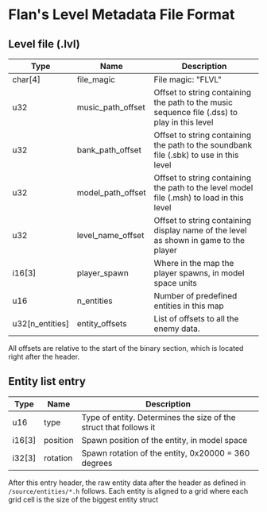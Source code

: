 # Flan's Level Metadata File Format

## Level file (.lvl)
| Type            | Name              | Description                                                                                  |
| --------------- | ----------------- | -------------------------------------------------------------------------------------------- |
| char[4]         | file_magic        | File magic: "FLVL"                                                                           |
| u32             | music_path_offset | Offset to string containing the path to the music sequence file (.dss) to play in this level |
| u32             | bank_path_offset  | Offset to string containing the path to the soundbank file (.sbk) to use in this level       |
| u32             | model_path_offset | Offset to string containing the path to the level model file (.msh) to load in this level    |
| u32             | level_name_offset | Offset to string containing display name of the level as shown in game to the player         |
| i16[3]          | player_spawn      | Where in the map the player spawns, in model space units                                     |
| u16             | n_entities        | Number of predefined entities in this map                                                    |
| u32[n_entities] | entity_offsets    | List of offsets to all the enemy data.                                                       |

All offsets are relative to the start of the binary section, which is located right after the header.

## Entity list entry
| Type   | Name     | Description                                                       |
| ------ | -------- | ----------------------------------------------------------------- |
| u16    | type     | Type of entity. Determines the size of the struct that follows it |
| i16[3] | position | Spawn position of the entity, in model space                      |
| i32[3] | rotation | Spawn rotation of the entity, 0x20000 = 360 degrees               |

After this entry header, the raw entity data after the header as defined in `/source/entities/*.h` follows. Each entity is aligned to a grid where each grid cell is the size of the biggest entity struct